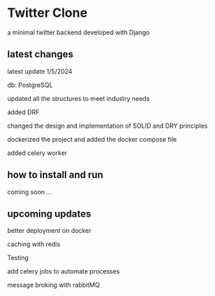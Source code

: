 # Twitter Clone
a minimal twitter backend developed with Django

## latest changes
latest update 1/5/2024

db: PostgreSQL

updated all the structures to meet industry needs

added DRF

changed the design and implementation of SOLID and DRY principles

dockerized the project and added the docker compose file

added celery worker

## how to install and run
coming soon ...

## upcoming updates
better deployment on docker

caching with redis

Testing

add celery jobs to automate processes

message broking with rabbitMQ
